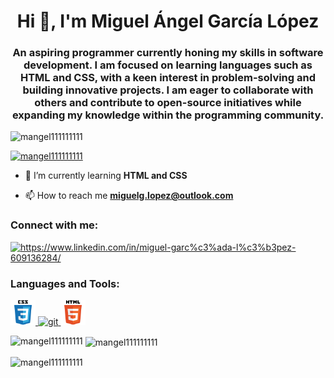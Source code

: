 <h1 align="center">Hi 👋, I'm Miguel Ángel García López</h1>
<h3 align="center">An aspiring programmer currently honing my skills in software development. I am focused on learning languages such as HTML and CSS, with a keen interest in problem-solving and building innovative projects. I am eager to collaborate with others and contribute to open-source initiatives while expanding my knowledge within the programming community.</h3>

<p align="left"> <img src="https://komarev.com/ghpvc/?username=mangel111111111&label=Profile%20views&color=0e75b6&style=flat" alt="mangel111111111" /> </p>

<p align="left"> <a href="https://github.com/ryo-ma/github-profile-trophy"><img src="https://github-profile-trophy.vercel.app/?username=mangel111111111" alt="mangel111111111" /></a> </p>

- 🌱 I’m currently learning **HTML and CSS**

- 📫 How to reach me **miguelg.lopez@outlook.com**

<h3 align="left">Connect with me:</h3>
<p align="left">
<a href="https://linkedin.com/in/https://www.linkedin.com/in/miguel-garc%c3%ada-l%c3%b3pez-609136284/" target="blank"><img align="center" src="https://raw.githubusercontent.com/rahuldkjain/github-profile-readme-generator/master/src/images/icons/Social/linked-in-alt.svg" alt="https://www.linkedin.com/in/miguel-garc%c3%ada-l%c3%b3pez-609136284/" height="30" width="40" /></a>
</p>

<h3 align="left">Languages and Tools:</h3>
<p align="left"> <a href="https://www.w3schools.com/css/" target="_blank" rel="noreferrer"> <img src="https://raw.githubusercontent.com/devicons/devicon/master/icons/css3/css3-original-wordmark.svg" alt="css3" width="40" height="40"/> </a> <a href="https://git-scm.com/" target="_blank" rel="noreferrer"> <img src="https://www.vectorlogo.zone/logos/git-scm/git-scm-icon.svg" alt="git" width="40" height="40"/> </a> <a href="https://www.w3.org/html/" target="_blank" rel="noreferrer"> <img src="https://raw.githubusercontent.com/devicons/devicon/master/icons/html5/html5-original-wordmark.svg" alt="html5" width="40" height="40"/> </a> </p>

<p><img align="left" src="https://github-readme-stats.vercel.app/api/top-langs?username=mangel111111111&show_icons=true&locale=en&layout=compact" alt="mangel111111111" /></p>

<p>&nbsp;<img align="center" src="https://github-readme-stats.vercel.app/api?username=mangel111111111&show_icons=true&locale=en" alt="mangel111111111" /></p>

<p><img align="center" src="https://github-readme-streak-stats.herokuapp.com/?user=mangel111111111&" alt="mangel111111111" /></p>
